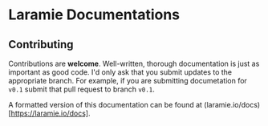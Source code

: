 # Laramie Documentations

## Contributing

Contributions are **welcome**. Well-written, thorough documentation is just as
important as good code. I'd only ask that you submit updates to the appropriate
branch. For example, if you are submitting documetation for `v0.1` submit that
pull request to branch `v0.1`.

A formatted version of this documentation can be found at
(laramie.io/docs)[https://laramie.io/docs].
